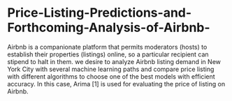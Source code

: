 # Price-Listing-Predictions-and-Forthcoming-Analysis-of-Airbnb-

Airbnb is a companionate platform that permits moderators (hosts) to establish their properties (listings)
online, so a particular recipient can stipend to halt in them. we desire to analyze Airbnb listing demand in
New York City with several machine learning paths and compare price listing with different algorithms to
choose one of the best models with efficient accuracy. In this case, Arima [1] is used for evaluating the price
of listing on Airbnb.
